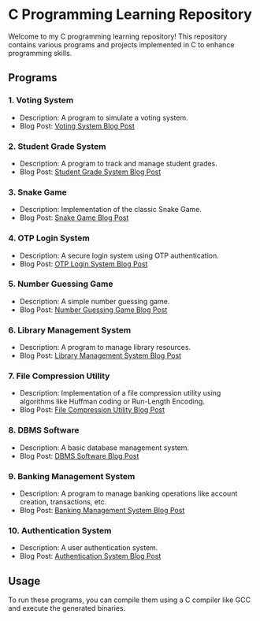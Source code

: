 # C Programming Learning Repository

Welcome to my C programming learning repository! This repository contains various programs and projects implemented in C to enhance programming skills.

## Programs

### 1. Voting System

- Description: A program to simulate a voting system.
- Blog Post: [Voting System Blog Post](https://sudeep449.hashnode.dev/building-a-voting-system-in-c)

### 2. Student Grade System

- Description: A program to track and manage student grades.
- Blog Post: [Student Grade System Blog Post](https://sudeep449.hashnode.dev/building-a-student-grade-tracker-in-c)

### 3. Snake Game

- Description: Implementation of the classic Snake Game.
- Blog Post: [Snake Game Blog Post](https://sudeep449.hashnode.dev/creating-a-simple-snake-game-in-c?source=more_articles_bottom_blogs)

### 4. OTP Login System

- Description: A secure login system using OTP authentication.
- Blog Post: [OTP Login System Blog Post](https://sudeep449.hashnode.dev/building-an-otp-based-login-system-in-c)

### 5. Number Guessing Game

- Description: A simple number guessing game.
- Blog Post: [Number Guessing Game Blog Post](https://sudeep449.hashnode.dev/building-a-number-guessing-game-in-c)

### 6. Library Management System

- Description: A program to manage library resources.
- Blog Post: [Library Management System Blog Post](https://sudeep449.hashnode.dev/building-a-library-management-system-in-c)

### 7. File Compression Utility

- Description: Implementation of a file compression utility using algorithms like Huffman coding or Run-Length Encoding.
- Blog Post: [File Compression Utility Blog Post](https://sudeep449.hashnode.dev/understanding-huffman-coding-in-c)

### 8. DBMS Software

- Description: A basic database management system.
- Blog Post: [DBMS Software Blog Post](https://sudeep449.hashnode.dev/simple-database-management-in-c)

### 9. Banking Management System

- Description: A program to manage banking operations like account creation, transactions, etc.
- Blog Post: [Banking Management System Blog Post](https://sudeep449.hashnode.dev/title-building-a-basic-banking-system-in-c)

### 10. Authentication System

- Description: A user authentication system.
- Blog Post: [Authentication System Blog Post](https://sudeep449.hashnode.dev/basic-user-authentication-system-in-c)

## Usage

To run these programs, you can compile them using a C compiler like GCC and execute the generated binaries.

